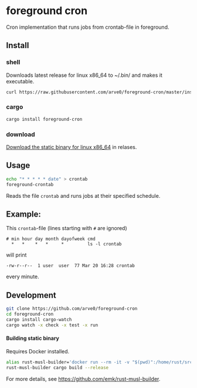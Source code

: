 # foreground cron
Cron implementation that runs jobs from crontab-file in foreground.

## Install
### shell
Downloads latest release for linux x86_64 to ~/.bin/ and makes it executable.
```sh
curl https://raw.githubusercontent.com/arve0/foreground-cron/master/install.sh | sh
```

### cargo
```bash
cargo install foreground-cron
```

### download
[Download the static binary for linux x86_64](https://github.com/arve0/foreground-cron/releases) in relases.

## Usage
```bash
echo "* * * * * date" > crontab
foreground-crontab
```

Reads the file `crontab` and runs jobs at their specified schedule.

## Example:
This `crontab`-file (lines starting with `#` are ignored)
```crontab
# min hour day month dayofweek cmd
  *   *    *   *     *         ls -l crontab
```

will print

```
-rw-r--r--  1 user  user  77 Mar 20 16:28 crontab
```

every minute.

## Development
```bash
git clone https://github.com/arve0/foreground-cron
cd foreground-cron
cargo install cargo-watch
cargo watch -x check -x test -x run
```

#### Building static binary
Requires Docker installed.
```bash
alias rust-musl-builder='docker run --rm -it -v "$(pwd)":/home/rust/src ekidd/rust-musl-builder'
rust-musl-builder cargo build --release
```
For more details, see https://github.com/emk/rust-musl-builder.

